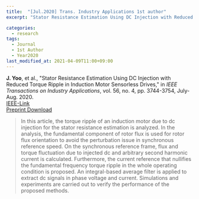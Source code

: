 ```yaml
---
title:  "[Jul.2020] Trans. Industry Applications 1st author"
excerpt: "Stator Resistance Estimation Using DC Injection with Reduced Torque Ripple in Induction Motor Sensorless Drives."

categories:
  - research
tags:
  - Journal
  - 1st Author
  - Year2020
last_modified_at: 2021-04-09T11:00+09:00
---
```


**J. Yoo**, et al., "Stator Resistance Estimation Using DC Injection with Reduced Torque Ripple in Induction Motor Sensorless Drives," in *IEEE Transactions on Industry Applications*, vol. 56, no. 4, pp. 3744-3754, July-Aug. 2020.  
[IEEE-Link](https://ieeexplore.ieee.org/document/9055132)  
[Preprint Download]({{https://vicenteyoo.github.io}}/assets/papers/TIA2020_AcceptedVersion.pdf)
  
>In this article, the torque ripple of an induction motor due to dc injection for the stator resistance estimation is analyzed. In the analysis, the fundamental component of rotor flux is used for rotor flux orientation to avoid the perturbation issue in synchronous reference speed. On the synchronous reference frame, flux and torque fluctuation due to injected dc and arbitrary second harmonic current is calculated. Furthermore, the current reference that nullifies the fundamental frequency torque ripple in the whole operating condition is proposed. An integral-based average filter is applied to extract dc signals in phase voltage and current. Simulations and experiments are carried out to verify the performance of the proposed methods.

